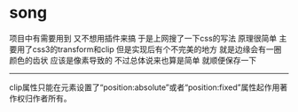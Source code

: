 # song

项目中有需要用到 又不想用插件来搞 于是上网搜了一下css的写法 
原理很简单  主要用了css3的transform和clip
但是实现后有个不完美的地方 就是边缘会有一圈颜色的齿状  应该是像素导致的
不过总体说来也算是简单  就顺便保存一下

--------------------------------------------------

clip属性只能在元素设置了“position:absolute”或者“position:fixed”属性起作用著作权归作者所有。
